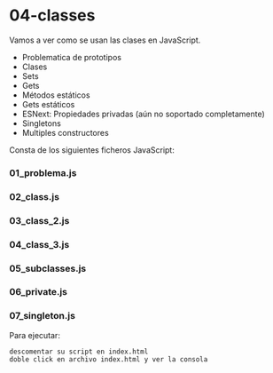 # 04-classes

Vamos a ver como se usan las clases en JavaScript.

- Problematica de prototipos
- Clases
- Sets
- Gets
- Métodos estáticos
- Gets estáticos
- ESNext: Propiedades privadas (aún no soportado completamente)
- Singletons
- Multiples constructores

Consta de los siguientes ficheros JavaScript:

### 01_problema.js

### 02_class.js

### 03_class_2.js

### 04_class_3.js

### 05_subclasses.js

### 06_private.js

### 07_singleton.js

Para ejecutar:

```
descomentar su script en index.html
doble click en archivo index.html y ver la consola
```
